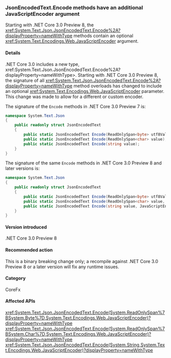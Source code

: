### JsonEncodedText.Encode methods have an additional JavaScriptEncoder argument

Starting with .NET Core 3.0 Preview 8, the <xref:System.Text.Json.JsonEncodedText.Encode%2A?displayProperty=nameWithType> methods contain an optional <xref:System.Text.Encodings.Web.JavaScriptEncoder> argument.

#### Details

.NET Core 3.0 includes a new type, xref:System.Text.Json.JsonEncodedText.Encode%2A?displayProperty=nameWithType>. Starting with .NET Core 3.0 Preview 8, the signature of all <xref:System.Text.Json.JsonEncodedText.Encode%2A?displayProperty=nameWithType> method overloads has changed to include an optional <xref:System.Text.Encodings.Web.JavaScriptEncoder> parameter. This change was made to allow for a different or custom encoder.

The signature of the `Encode` methods in .NET Core 3.0 Preview 7 is:

```csharp
namespace System.Text.Json
{
    public readonly struct JsonEncodedText
    {
        public static JsonEncodedText Encode(ReadOnlySpan<byte> utf8Value);
        public static JsonEncodedText Encode(ReadOnlySpan<char> value);
        public static JsonEncodedText Encode(string value);
    }
}
```

The signature of the same `Encode` methods in .NET Core 3.0 Preview 8 and later versions is:

```csharp
namespace System.Text.Json
{
    public readonly struct JsonEncodedText
    {
        public static JsonEncodedText Encode(ReadOnlySpan<byte> utf8Value, JavaScriptEncoder encoder = null);
        public static JsonEncodedText Encode(ReadOnlySpan<char> value, JavaScriptEncoder encoder = null);
        public static JsonEncodedText Encode(string value, JavaScriptEncoder encoder = null);
    }
}
```

#### Version introduced

.NET Core 3.0 Preview 8

#### Recommended action

This is a binary breaking change only; a recompile against .NET Core 3.0 Preview 8 or a later version will fix any runtime issues.

#### Category

CoreFx

#### Affected APIs

<xref:System.Text.Json.JsonEncodedText.Encode(System.ReadOnlySpan%7BSystem.Byte%7D,System.Text.Encodings.Web.JavaScriptEncoder)?displayProperty=nameWithType>
<xref:System.Text.Json.JsonEncodedText.Encode(System.ReadOnlySpan%7BSystem.Char%7D,System.Text.Encodings.Web.JavaScriptEncoder)?displayProperty=nameWithType>
<xref:System.Text.Json.JsonEncodedText.Encode(System.String,System.Text.Encodings.Web.JavaScriptEncoder)?displayProperty=nameWithType>

<!--

### Affected APIs

- `M:System.Text.Json.JsonEncodedText.Encode(System.ReadOnlySpan{System.Byte},System.Text.Encodings.Web.JavaScriptEncoder)`
- `M:System.Text.Json.JsonEncodedText.Encode(System.ReadOnlySpan{System.Char},System.Text.Encodings.Web.JavaScriptEncoder)`
- `M:System.Text.Json.JsonEncodedText.Encode(System.String,System.Text.Encodings.Web.JavaScriptEncoder)`

-->
